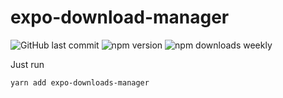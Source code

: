 <!-- omit in toc -->

# expo-download-manager

<!-- Add buttons here -->

![GitHub last commit](https://img.shields.io/github/last-commit/thareekanvar/expo-downloads-manager)
![npm version](https://img.shields.io/npm/v/expo-downloads-manager)
![npm downloads weekly](https://img.shields.io/npm/dw/expo-downloads-manager)

<!-- Describe your project in brief -->

Just run

```
yarn add expo-downloads-manager
```
